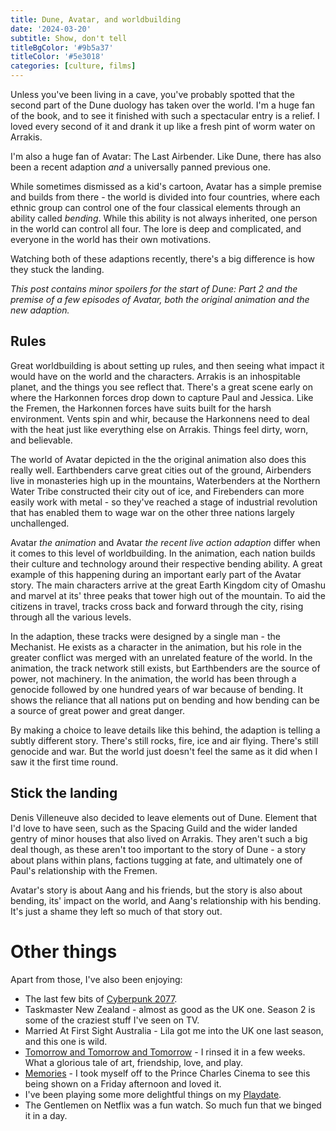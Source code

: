 ```yaml
---
title: Dune, Avatar, and worldbuilding
date: '2024-03-20'
subtitle: Show, don't tell
titleBgColor: '#9b5a37'
titleColor: '#5e3018'
categories: [culture, films]
---
```


Unless you've been living in a cave, you've probably spotted that the second part of the Dune duology has taken over the world. I'm a huge fan of the book, and to see it finished with such a spectacular entry is a relief. I loved every second of it and drank it up like a fresh pint of worm water on Arrakis.

I'm also a huge fan of Avatar: The Last Airbender. Like Dune, there has also been a recent adaption _and_ a universally panned previous one.

While sometimes dismissed as a kid's cartoon, Avatar has a simple premise and builds from there - the world is divided into four countries, where each ethnic group can control one of the four classical elements through an ability called _bending_. While this ability is not always inherited, one person in the world can control all four. The lore is deep and complicated, and everyone in the world has their own motivations.

Watching both of these adaptions recently, there's a big difference is how they stuck the landing.

_This post contains minor spoilers for the start of Dune: Part 2 and the premise of a few episodes of Avatar, both the original animation and the new adaption._

## Rules

Great worldbuilding is about setting up rules, and then seeing what impact it would have on the world and the characters. Arrakis is an inhospitable planet, and the things you see reflect that. There's a great scene early on where the Harkonnen forces drop down to capture Paul and Jessica. Like the Fremen, the Harkonnen forces have suits built for the harsh environment. Vents spin and whir, because the Harkonnens need to deal with the heat just like everything else on Arrakis. Things feel dirty, worn, and believable.

The world of Avatar depicted in the the original animation also does this really well. Earthbenders carve great cities out of the ground, Airbenders live in monasteries high up in the mountains, Waterbenders at the Northern Water Tribe constructed their city out of ice, and Firebenders can more easily work with metal - so they've reached a stage of industrial revolution that has enabled them to wage war on the other three nations largely unchallenged.

Avatar _the animation_ and Avatar _the recent live action adaption_ differ when it comes to this level of worldbuilding. In the animation, each nation builds their culture and technology around their respective bending ability. A great example of this happening during an important early part of the Avatar story. The main characters arrive at the great Earth Kingdom city of Omashu and marvel at its' three peaks that tower high out of the mountain. To aid the citizens in travel, tracks cross back and forward through the city, rising through all the various levels.

In the adaption, these tracks were designed by a single man - the Mechanist. He exists as a character in the animation, but his role in the greater conflict was merged with an unrelated feature of the world. In the animation, the track network still exists, but Earthbenders are the source of power, not machinery. In the animation, the world has been through a genocide followed by one hundred years of war because of bending. It shows the reliance that all nations put on bending and how bending can be a source of great power and great danger.

By making a choice to leave details like this behind, the adaption is telling a subtly different story. There's still rocks, fire, ice and air flying. There's still genocide and war. But the world just doesn't feel the same as it did when I saw it the first time round.

## Stick the landing

Denis Villeneuve also decided to leave elements out of Dune. Element that I'd love to have seen, such as the Spacing Guild and the wider landed gentry of minor houses that also lived on Arrakis. They aren't such a big deal though, as these aren't too important to the story of Dune - a story about plans within plans, factions tugging at fate, and ultimately one of Paul's relationship with the Fremen.

Avatar's story is about Aang and his friends, but the story is also about bending, its' impact on the world, and Aang's relationship with his bending. It's just a shame they left so much of that story out.

# Other things

Apart from those, I've also been enjoying:

- The last few bits of [Cyberpunk 2077](/blog/i-heart-night-city).
- Taskmaster New Zealand - almost as good as the UK one. Season 2 is some of the craziest stuff I've seen on TV.
- Married At First Sight Australia - Lila got me into the UK one last season, and this one is wild.
- [Tomorrow and Tomorrow and Tomorrow](https://uk.bookshop.org/p/books/tomorrow-and-tomorrow-and-tomorrow-discover-the-moving-powerful-sunday-times-bestseller-that-everyone-is-talking-about-gabrielle-zevin/7312831?ean=9781529115543) - I rinsed it in a few weeks. What a glorious tale of art, friendship, love, and play.
- [Memories](https://www.youtube.com/watch?v=NTyRMfdDfc8) - I took myself off to the Prince Charles Cinema to see this being shown on a Friday afternoon and loved it.
- I've been playing some more delightful things on my [Playdate](/blog/surprise-and-delight).
- The Gentlemen on Netflix was a fun watch. So much fun that we binged it in a day.
